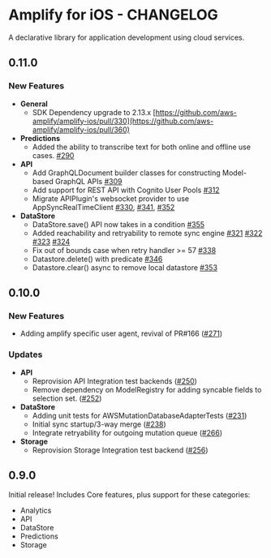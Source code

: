 # Amplify for iOS - CHANGELOG

A declarative library for application development using cloud services.

## 0.11.0

### New Features

- **General**
  - SDK Dependency upgrade to 2.13.x [https://github.com/aws-amplify/amplify-ios/pull/330](https://github.com/aws-amplify/amplify-ios/pull/360)
- **Predictions**
  - Added the ability to transcribe text for both online and offline use cases. [#290](https://github.com/aws-amplify/amplify-ios/pull/290)
- **API**
  - Add GraphQLDocument builder classes for constructing Model-based GraphQL APIs [#309](https://github.com/aws-amplify/amplify-ios/pull/309)
  - Add support for REST API with Cognito User Pools [#312](https://github.com/aws-amplify/amplify-ios/pull/312)
  - Migrate APIPlugin's websocket provider to use AppSyncRealTimeClient [#330](https://github.com/aws-amplify/amplify-ios/pull/330), [#341](https://github.com/aws-amplify/amplify-ios/pull/341), [#352](https://github.com/aws-amplify/amplify-ios/pull/352)
- **DataStore**
  - DataStore.save() API now takes in a condition [#355](https://github.com/aws-amplify/amplify-ios/pull/355)
  - Added reachability and retryability to remote sync engine [#321](https://github.com/aws-amplify/amplify-ios/pull/321) [#322](https://github.com/aws-amplify/amplify-ios/pull/322) [#323](https://github.com/aws-amplify/amplify-ios/pull/323) [#324](https://github.com/aws-amplify/amplify-ios/pull/324)
  - Fix out of bounds case when retry handler >= 57 [#338](https://github.com/aws-amplify/amplify-ios/pull/338)
  - Datastore.delete() with predicate [#346](https://github.com/aws-amplify/amplify-ios/pull/346)
  - Datastore.clear() async to remove local datastore [#353](https://github.com/aws-amplify/amplify-ios/pull/353)

## 0.10.0

### New Features

- Adding amplify specific user agent, revival of PR#166 ([#271](https://github.com/aws-amplify/amplify-ios/issues/271))

### Updates

- **API**
  - Reprovision API Integration test backends ([#250](https://github.com/aws-amplify/amplify-ios/issues/250))
  - Remove dependency on ModelRegistry for adding syncable fields to selection set. ([#252](https://github.com/aws-amplify/amplify-ios/issues/252))
- **DataStore**
  - Adding unit tests for AWSMutationDatabaseAdapterTests ([#231](https://github.com/aws-amplify/amplify-ios/issues/231))
  - Initial sync startup/3-way merge ([#238](https://github.com/aws-amplify/amplify-ios/issues/238))
  - Integrate retryability for outgoing mutation queue ([#266](https://github.com/aws-amplify/amplify-ios/issues/266))
- **Storage**
  - Reprovision Storage Integration test backend ([#256](https://github.com/aws-amplify/amplify-ios/issues/256))

## 0.9.0

Initial release! Includes Core features, plus support for these categories:

- Analytics
- API
- DataStore
- Predictions
- Storage
